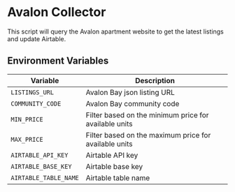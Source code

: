 # Avalon Collector

This script will query the Avalon apartment website to get the latest listings and update Airtable.

## Environment Variables

Variable | Description
--- | ---
`LISTINGS_URL` | Avalon Bay json listing URL
`COMMUNITY_CODE` | Avalon Bay community code
`MIN_PRICE` | Filter based on the minimum price for available units
`MAX_PRICE` | Filter based on the maximum price for available units
`AIRTABLE_API_KEY` | Airtable API key
`AIRTABLE_BASE_KEY` | Airtable base key
`AIRTABLE_TABLE_NAME` | Airtable table name
